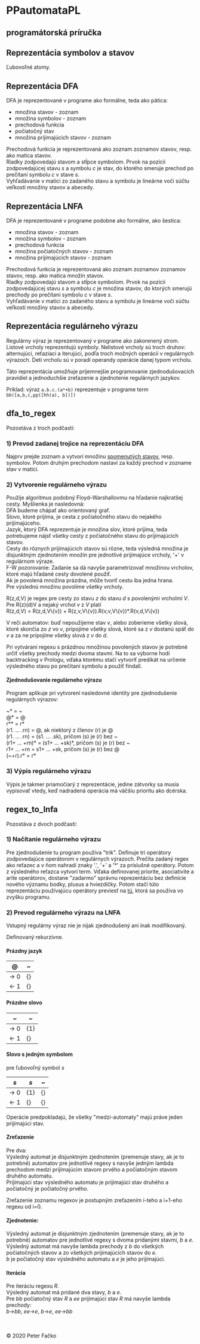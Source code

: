 # PPautomataPL

## programátorská príručka

## Reprezentácia symbolov a stavov

Ľubovoľné atomy.

## Reprezentácia DFA

DFA je reprezentované v programe ako formálne, teda ako pätica:
* množina stavov - zoznam
* množina symbolov - zoznam
* prechodová funkcia
* počiatočný stav
* množina prijímajúcich stavov - zoznam

Prechodová funkcia je reprezentovaná ako zoznam zoznamov stavov, resp. ako matica stavov.\
Riadky zodpovedajú stavom a stĺpce symbolom. Prvok na pozícii zodpovedajúcej stavu *s* a symbolu *c* je stav, do ktorého smeruje prechod po prečítaní symbolu *c* v stave *s*.\
Vyhľadávanie v matici zo zadaného stavu a symbolu je lineárne voči súčtu veľkostí množiny stavov a abecedy.

## Reprezentácia LNFA

DFA je reprezentované v programe podobne ako formálne, ako šestica:
* množina stavov - zoznam
* množina symbolov - zoznam
* prechodová funkcia
* množina počiatočných stavov - zoznam
* množina prijímajúcich stavov - zoznam

Prechodová funkcia je reprezentovaná ako zoznam zoznamov zoznamov stavov, resp. ako matica množín stavov.\
Riadky zodpovedajú stavom a stĺpce symbolom. Prvok na pozícii zodpovedajúcej stavu *s* a symbolu *c* je množina stavov, do ktorých smerujú prechody po prečítaní symbolu *c* v stave *s*.\
Vyhľadávanie v matici zo zadaného stavu a symbolu je lineárne voči súčtu veľkostí množiny stavov a abecedy.

## Reprezentácia regulárneho výrazu

Regulárny výraz je reprezentovaný v programe ako zakorenený strom.\
Listové vrcholy reprezentujú symboly. Nelistové vrcholy sú troch druhov: alternujúci, reťaziaci a iterujúci, podľa troch možných operácií v regulárnych výrazoch. Deti vrcholu sú v poradí operandy operácie danej typom vrcholu.

Táto reprezentácia umožňuje príjemnejšie programovanie zjednodušovacích pravidiel a jednoduchšie zreťazenie a zjednotenie regulárnych jazykov.

Príklad: výraz `a.b.c.(a*+b)` reprezentuje v programe term `bb([a,b,c,pp([hh(a), b])])`

## dfa_to_regex

Pozostáva z troch podčastí:

### 1) Prevod zadanej trojice na reprezentáciu DFA

Najprv prejde zoznam a vytvorí množinu [spomenutých stavov](manual.md#stavy), resp. symbolov. Potom druhým prechodom nastaví za každý prechod v zozname stav v matici.

### 2) Vytvorenie regulárneho výrazu

Použije algoritmus podobný Floyd–Warshallovmu na hľadanie najkratšej cesty. Myšlienka je nasledovná:\
DFA budeme chápať ako orientovaný graf.\
Slovo, ktoré prijíma, je cesta z počiatočného stavu do nejakého prijímajúceho.\
Jazyk, ktorý DFA reprezentuje je množina slov, ktoré prijíma, teda potrebujeme nájsť všetky cesty z počiatočného stavu do prijímajúcich stavov.\
Cesty do rôznych prijímajúcich stavov sú rôzne, teda výsledná množina je disjunktným zjednotením množín pre jednotlivé prijímajúce vrcholy, '+' v regulárnom výraze.\
F-W pozorovanie: Zadanie sa dá navyše parametrizovať množinou vrcholov, ktoré majú hľadané cesty dovolené použiť.\
Ak je povolená množina prázdna, môže tvoriť cestu iba jedna hrana.\
Pre výslednú množinu povolíme všetky vrcholy.

R(z,d,V) je regex pre cesty zo stavu *z* do stavu *d* s povolenými vrcholmi *V*.\
Pre R(z)(d)V a nejaký vrchol *v* z *V* platí\
R(z,d,V) = R(z,d,V\\{v}) + R(z,v,V\\{v}).R(v,v,V\\{v})*.R(v,d,V\\{v})

V reči automatov: buď nepoužijeme stav *v*, alebo zoberieme všetky slová, ktoré skončia zo *z* vo *v*, pripojíme všetky slová, ktoré sa z *v* dostanú späť do *v* a za ne pripojíme všetky slová z *v* do *d*.

Pri vytváraní regexu s prázdnou množinou povolených stavov je potrebné určiť všetky prechody medzi dvoma stavmi. Na to sa výborne hodí backtracking v Prologu, vďaka ktorému stačí vytvoriť predikát na určenie výsledného stavu po prečítaní symbolu a použiť findall.

#### Zjednodušovanie regulárneho výrazu

Program aplikuje pri vytvorení nasledovné identity pre zjednodušenie regulárnych výrazov:

~* = ~\
@* = @\
r** = r*\
(r1. ... .rn) = @, ak niektorý z členov (r) je @\
(r1. ... .rn) = (s1. ... .sk), pričom (s) je (r) bez \~\
(r1+ ... +rn)\* = (s1+ ... +sk)\*, pričom (s) je (r) bez \~\
r1+ ... +rn = s1+ ... +sk, pričom (s) je (r) bez @\
(\~+r).r* = r*

### 3) Výpis regulárneho výrazu

Výpis je takmer priamočiarý z reprezentácie, jedine zátvorky sa musia vypisovať vtedy, keď nadradená operácia má väčšiu prioritu ako dcérska.

## regex_to_lnfa

Pozostáva z dvoch podčastí:

### 1) Načítanie regulárneho výrazu

Pre zjednodušenie tu program používa "trik". Definuje tri operátory zodpovedajúce operátorom v regulárnych výrazoch. Prečíta zadaný regex ako reťazec a v ňom nahradí znaky '.', '+' a '*' za príslušné operátory. Potom z výsledného reťazca vytvorí term. Vďaka definovanej priorite, asociativite a arite operátorov, dostane "zadarmo" správnu reprezentáciu bez definície nového významu bodky, plusus a hviezdičky. Potom stačí túto reprezentáciu používajúcu operátory previesť na [tú](#reprezentácia-regulárneho-výrazu), ktorá sa používa vo zvyšku programu.

### 2) Prevod regulárneho výrazu na LNFA

Vstupný regulárny výraz nie je nijak zjednodušený ani inak modifikovaný.

Definovaný rekurzívne.

#### Prázdny jazyk

| @    | ~  |
| ---- | -- |
| -> 0 | {} |
| <- 1 | {} |

#### Prázdne slovo

| ~    | ~   |
| ---- | --- |
| -> 0 | {1} |
| <- 1 | {}  |

#### Slovo s jedným symbolom

pre ľubovoľný symbol *s*

| *s*  | *s* | ~   |
| ---- | --- | --- |
| -> 0 | {1} | {}  |
| <- 1 | {}  | {}  |

Operácie predpokladajú, že všetky "medzi-automaty" majú práve jeden prijímajúci stav.

#### Zreťazenie

Pre dva:\
Výsledný automat je disjunktným zjednotením (premenuje stavy, ak je to potrebné) automatov pre jednotlivé regexy s navyše jedným lambda prechodom medzi prijímajúcim stavom prvého a počiatočným stavom druhého automatu.\
Prijímajúci stav výsledného automatu je prijímajúci stav druhého a počiatočný je počiatočný prvého.

Zreťazenie zoznamu regexov je postupným zreťazením i-teho a i+1-eho regexu od i=0.

#### Zjednotenie:

Výsledný automat je disjunktným zjednotením (premenuje stavy, ak je to potrebné) automatov pre jednotlivé regexy s dvoma pridanými stavmi, *b* a *e*.\
Výsledný automat má navyše lambda prechody z *b* do všetkých počiatočných stavov a zo všetkých prijímajúcich stavov do *e*.\
*b* je počiatočný stav výsledného automatu a *e* je jeho prijímajúci.

#### Iterácia

Pre iteráciu regexu *R*.\
Výsledný automat má pridané dva stavy, *b* a *e*.\
Pre *bb* počiatočný stav *R* a *ee* prijímajúci stav *R* má navyše lambda prechody:\
*b*->*bb*, *ee*->*e*, *b*->*e*, *ee*->*bb*

\
\
© 2020 Peter Fačko
